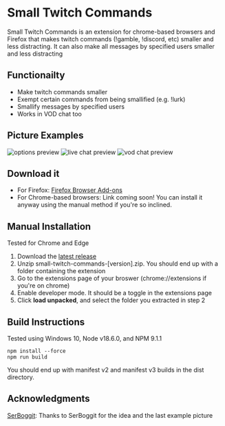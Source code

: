 
# Small Twitch Commands

Small Twitch Commands is an extension for chrome-based browsers and Firefox that makes twitch commands (!gamble, !discord, etc) smaller and less distracting.
It can also make all messages by specified users smaller and less distracting

## Functionailty

* Make twitch commands smaller
* Exempt certain commands from being smallified (e.g. !lurk)
* Smallify messages by specified users
* Works in VOD chat too

## Picture Examples

![options preview](https://imgur.com/JaXsaK2.png)
![live chat preview](https://imgur.com/Du8A5j4.png)
![vod chat preview](https://imgur.com/JND8Xmh.png)

## Download it
* For Firefox: [Firefox Browser Add-ons](https://addons.mozilla.org/en-US/firefox/addon/manas-small-twitch-commands/)
* For Chrome-based browsers: Link coming soon! You can install it anyway using the manual method if you're so inclined.

## Manual Installation
Tested for Chrome and Edge
1. Download the [latest release](https://github.com/Mana24/Small-Twitch-Commands/releases/latest)
2. Unzip small-twitch-commands-\[version\].zip. You should end up with a folder containing the extension
3. Go to the extensions page of your broswer (chrome://extensions if you're on chrome)
4. Enable developer mode. It should be a toggle in the extensions page
5. Click **load unpacked**, and select the folder you extracted in step 2

## Build Instructions 

Tested using Windows 10, Node v18.6.0, and NPM 9.1.1

```Shell
npm install --force
npm run build
```

You should end up with manifest v2 and manifest v3 builds in the dist directory.


## Acknowledgments 

[SerBoggit](https://www.twitch.tv/serboggit): Thanks to SerBoggit for the idea and the last example picture
